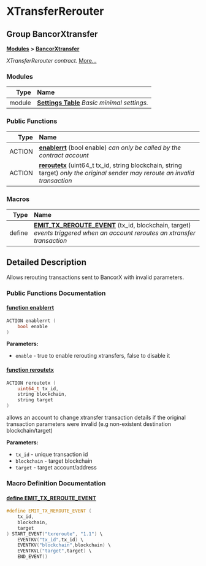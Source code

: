 # XTransferRerouter

## Group BancorXtransfer

[**Modules**]() **&gt;** [**BancorXtransfer**](./)

_XTransferRerouter contract._ [More...](./#detailed-description)

### Modules

| Type | Name |
| ---: | :--- |
| module | [**Settings Table**](group___xtransfer___settings___table.md)  _Basic minimal settings._ |

### Public Functions

| Type | Name |
| ---: | :--- |
| ACTION | [**enablerrt**](./#function-enablerrt) \(bool enable\)  _can only be called by the contract account_ |
| ACTION | [**reroutetx**](./#function-reroutetx) \(uint64\_t tx\_id, string blockchain, string target\)  _only the original sender may reroute an invalid transaction_ |

### Macros

| Type | Name |
| ---: | :--- |
| define | [**EMIT\_TX\_REROUTE\_EVENT**](./#define-emit-tx-reroute-event) \(tx\_id, blockchain, target\)  _events triggered when an account reroutes an xtransfer transaction_ |

## Detailed Description

Allows rerouting transactions sent to BancorX with invalid parameters.

### Public Functions Documentation

#### [function enablerrt](./#function-enablerrt) <a id="function-enablerrt"></a>

```cpp
ACTION enablerrt (
    bool enable
)
```

**Parameters:**

* `enable` - true to enable rerouting xtransfers, false to disable it 

#### [function reroutetx](./#function-reroutetx) <a id="function-reroutetx"></a>

```cpp
ACTION reroutetx (
    uint64_t tx_id,
    string blockchain,
    string target
)
```

allows an account to change xtransfer transaction details if the original transaction parameters were invalid \(e.g non-existent destination blockchain/target\)

**Parameters:**

* `tx_id` - unique transaction id 
* `blockchain` - target blockchain 
* `target` - target account/address 

### Macro Definition Documentation

#### [define EMIT\_TX\_REROUTE\_EVENT](./#define-emit-tx-reroute-event) <a id="define-emit-tx-reroute-event"></a>

```cpp
#define EMIT_TX_REROUTE_EVENT (
    tx_id,
    blockchain,
    target
) START_EVENT("txreroute", "1.1") \
    EVENTKV("tx_id",tx_id) \
    EVENTKV("blockchain",blockchain) \
    EVENTKVL("target",target) \
    END_EVENT()
```


